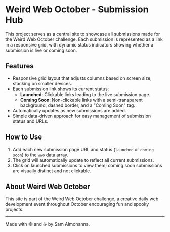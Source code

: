 # Weird Web October - Submission Hub

This project serves as a central site to showcase all submissions made for the Weird Web October challenge. Each submission is represented as a link in a responsive grid, with dynamic status indicators showing whether a submission is live or coming soon.

## Features

-   Responsive grid layout that adjusts columns based on screen size, stacking on smaller devices.
-   Each submission link shows its current status:
    -   **Launched**: Clickable links leading to the live submission page.
    -   **Coming Soon**: Non-clickable links with a semi-transparent background, dashed border, and a "Coming Soon" tag.
-   Automatically updates as new submissions are added.
-   Simple data-driven approach for easy management of submission status and URLs.

## How to Use

1. Add each new submission page URL and status (`launched` or `coming soon`) to the `wwo` data array.
2. The grid will automatically update to reflect all current submissions.
3. Click on launched submissions to view them; coming soon submissions are visually distinct and not clickable.

## About Weird Web October

This site is part of the Weird Web October challenge, a creative daily web development event throughout October encouraging fun and spooky projects.

---

Made with 🕸️ and ☕ by Sam Almohanna.
